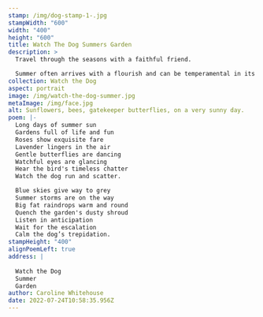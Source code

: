 ```yaml
---
stamp: /img/dog-stamp-1-.jpg
stampWidth: "600"
width: "400"
height: "600"
title: Watch The Dog Summers Garden
description: >
  Travel through the seasons with a faithful friend. 

  Summer often arrives with a flourish and can be temperamental in its duration but the longer brighter days are always welcome.
collection: Watch the Dog
aspect: portrait
image: /img/watch-the-dog-summer.jpg
metaImage: /img/face.jpg
alt: Sunflowers, bees, gatekeeper butterflies, on a very sunny day.
poem: |-
  Long days of summer sun
  Gardens full of life and fun
  Roses show exquisite fare 
  Lavender lingers in the air
  Gentle butterflies are dancing
  Watchful eyes are glancing
  Hear the bird's timeless chatter
  Watch the dog run and scatter.

  Blue skies give way to grey
  Summer storms are on the way
  Big fat raindrops warm and round
  Quench the garden's dusty shroud
  Listen in anticipation 
  Wait for the escalation
  Calm the dog’s trepidation.
stampHeight: "400"
alignPoemLeft: true
address: |
  
  Watch the Dog 
  Summer
  Garden
author: Caroline Whitehouse
date: 2022-07-24T10:58:35.956Z
---
```

